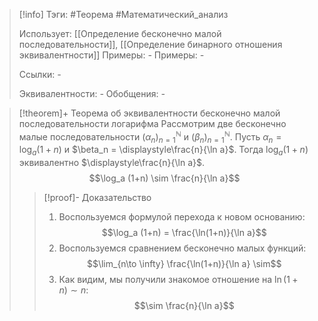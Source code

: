 > [!info]
> Тэги: #Теорема #Математический_анализ   
> 
> Использует: [[Определение бесконечно малой последовательности]], [[Определение бинарного отношения эквивалентности]]
> Примеры: *-*
> Примеры: *-*
> 
> Ссылки: *-*
> 
> Эквивалентности: *-*
> Обобщения: *-*

> [!theorem]+ Теорема об эквивалентности бесконечно малой последовательности логарифма
> Рассмотрим две бесконечно малые последовательности $(\alpha_n)_{n=1}^{\mathbb N}$ и $(\beta_n)_{n=1}^{\mathbb N}$. Пусть $\alpha_n = \log_a (1+n)$ и $\beta_n = \displaystyle\frac{n}{\ln a}$. Тогда $\log_a (1+n)$ эквивалентно $\displaystyle\frac{n}{\ln a}$.
> $$\log_a (1+n) \sim \frac{n}{\ln a}$$
> > [!proof]- Доказательство
> > 1. Воспользуемся формулой перехода к новом основанию: $$\log_a (1+n) = \frac{\ln(1+n)}{\ln a}$$ 
> > 2. Воспользуемся сравнением бесконечно малых функций: $$\lim_{n\to \infty} \frac{\ln(1+n)}{\ln a} \sim$$
> > 3. Как видим, мы получили знакомое отношение на $\ln (1+n) \sim n$: $$\sim \frac{n}{\ln a}$$ 
